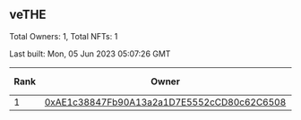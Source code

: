 ## veTHE

Total Owners: 1, Total NFTs: 1

Last built: Mon, 05 Jun 2023 05:07:26 GMT

| Rank | Owner | Voting Power | Influence | NFTs Id |
| --- | --- | --- | --- | --- |
  | 1 | [0xAE1c38847Fb90A13a2a1D7E5552cCD80c62C6508](https://debank.com/profile/0xAE1c38847Fb90A13a2a1D7E5552cCD80c62C6508?chain=bsc) | 2,169,838.436 | 4.38910% | 1 |